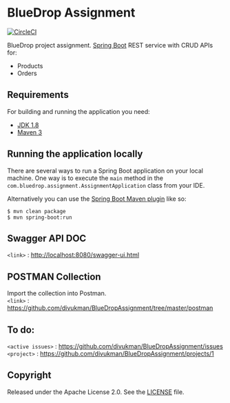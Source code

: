 # BlueDrop Assignment
[![CircleCI](https://circleci.com/gh/divukman/BlueDropAssignment/tree/master.svg?style=svg)](https://circleci.com/gh/divukman/BlueDropAssignment/tree/master)

BlueDrop project assignment. [Spring Boot](https://spring.io/projects/spring-boot)  REST service with CRUD APIs for:
- Products
- Orders


## Requirements

For building and running the application you need:

- [JDK 1.8](http://www.oracle.com/technetwork/java/javase/downloads/jdk8-downloads-2133151.html)
- [Maven 3](https://maven.apache.org)


## Running the application locally

There are several ways to run a Spring Boot application on your local machine. One way is to execute the `main` method in the `com.bluedrop.assignment.AssignmentApplication` class from your IDE.

Alternatively you can use the [Spring Boot Maven plugin](https://docs.spring.io/spring-boot/docs/current/reference/html/build-tool-plugins-maven-plugin.html) like so:

```shell
$ mvn clean package
$ mvn spring-boot:run
```


## Swagger API DOC
`<link>` : <http://localhost:8080/swagger-ui.html>  

## POSTMAN Collection
Import the collection into Postman.  
`<link>` : <https://github.com/divukman/BlueDropAssignment/tree/master/postman>  


## To do:

`<active issues>` : <https://github.com/divukman/BlueDropAssignment/issues>  
`<project>` : <https://github.com/divukman/BlueDropAssignment/projects/1>  

    
## Copyright

Released under the Apache License 2.0. See the [LICENSE](https://github.com/codecentric/springboot-sample-app/blob/master/LICENSE) file.
